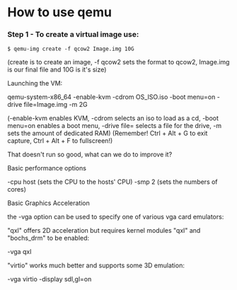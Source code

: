 # How to use qemu 
### Step 1 - To create a virtual image use:
```
$ qemu-img create -f qcow2 Image.img 10G
```
(create is to create an image, -f qcow2 sets the format to qcow2, Image.img is our final file and 10G is it's size)

Launching the VM:

qemu-system-x86_64 -enable-kvm -cdrom OS_ISO.iso -boot menu=on -drive file=Image.img -m 2G

(-enable-kvm enables KVM, -cdrom selects an iso to load as a cd, -boot menu=on enables a boot menu, -drive file= selects a file for the drive, -m sets the amount of dedicated RAM)
(Remember! Ctrl + Alt + G to exit capture, Ctrl + Alt + F to fullscreen!)

That doesn't run so good, what can we do to improve it?

Basic performance options

 -cpu host (sets the CPU to the hosts' CPU)
 -smp 2 (sets the numbers of cores)

Basic Graphics Acceleration

the -vga option can be used to specify one of various vga card emulators:

"qxl" offers 2D acceleration but requires kernel modules "qxl" and "bochs_drm" to be enabled:

-vga qxl

"virtio" works much better and supports some 3D emulation:

-vga virtio -display sdl,gl=on
